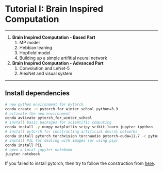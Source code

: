 # Tutorial I: Brain Inspired Computation
---
1. **Brain Inspired Computation - Based Part**
    1. MP model
    2. Hebbian leaning
    3. Hopfield model
    4. Building up a simple artifitial neural network
1. **Brain Inspired Computation - Advanced Part**
    1. Convolution and LeNet-5
    2. AlexNet and visual system

---

## Install dependencies


```bash
# new python environment for pytorch
conda create -n pytorch_for_winter_school python=3.9
# activate the new environment
conda avtivate pytorch_for_winter_school
# install basic packages for scientific computing
conda install -y numpy matplotlib scipy scikit-learn jupyter ipython
# install pytorch for constructing artificial neural networks
conda install pytorch torchvision torchaudio pytorch-cuda=11.7 -c pytorch -c nvidia -y
# install PIL for dealing with images (or using pip)
conda install PIL
# open a local jupyter notebook
jupyter notebook
```
If you failed to install pytorch, then try to follow the construction from [here](https://pytorch.org/get-started/locally/).
